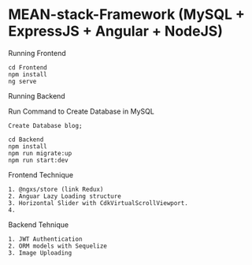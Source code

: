 # MEAN-stack-Framework (MySQL + ExpressJS + Angular + NodeJS)

Running Frontend

```
cd Frontend
npm install
ng serve
```

Running Backend

Run Command to Create Database in MySQL

```
Create Database blog;
```

```
cd Backend
npm install
npm run migrate:up
npm run start:dev
```

Frontend Technique

```
1. @ngxs/store (link Redux)
2. Anguar Lazy Loading structure
3. Horizontal Slider with CdkVirtualScrollViewport.
4. 
```

Backend Tehnique

```
1. JWT Authentication
2. ORM models with Sequelize
3. Image Uploading
```
